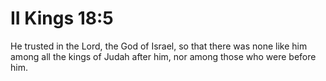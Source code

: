 # II Kings 18:5

He trusted in the Lord, the God of Israel, so that there was none like him among all the kings of Judah after him, nor among those who were before him.
